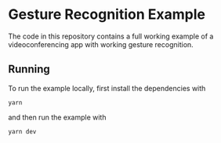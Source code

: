 # Gesture Recognition Example

The code in this repository contains a full working example of a videoconferencing app with working gesture recognition.

## Running

To run the example locally, first install the dependencies with

```
yarn
```

and then run the example with

```sh
yarn dev
```
